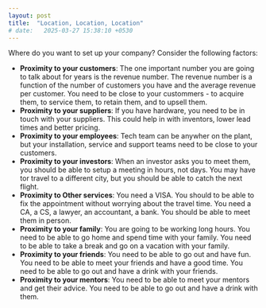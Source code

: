 ```yaml
---
layout: post
title:  "Location, Location, Location"
# date:   2025-03-27 15:38:10 +0530
---
```


Where do you want to set up your company? Consider the following factors:
- **Proximity to your customers**: The one important number you are going to talk about for years is the revenue number. The revenue number is a function of the number of customers you have and the average revenue per customer. You need to be close to your custommers - to acquire them, to service them, to retain them, and to upsell them.
- **Proximity to your suppliers**: If you have hardware, you need to be in touch with your suppliers. This could help in with inventors, lower lead times and better pricing.
- **Proximity to your employees**: Tech team can be anywher on the plant, but your installation, service and support teams need to be close to your customers.
- **Proximity to your investors**: When an investor asks you to meet them, you should be able to setup a meeting in hours, not days. You may have tor travel to a different city, but you should be able to catch the next flight.
- **Proximity to Other services**: You need a VISA. You should to be able to fix the appointment without worrying about the travel time. You need a CA, a CS, a lawyer, an accountant, a bank. You should be able to meet them in person.
- **Proximity to your family**: You are going to be working long hours. You need to be able to go home and spend time with your family. You need to be able to take a break and go on a vacation with your family.
- **Proximity to your friends**: You need to be able to go out and have fun. You need to be able to meet your friends and have a good time. You need to be able to go out and have a drink with your friends.
- **Proximity to your mentors**: You need to be able to meet your mentors and get their advice. You need to be able to go out and have a drink with them.